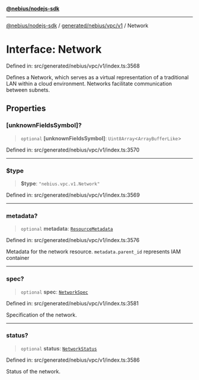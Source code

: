 [**@nebius/nodejs-sdk**](../../../../../README.md)

***

[@nebius/nodejs-sdk](../../../../../README.md) / [generated/nebius/vpc/v1](../README.md) / Network

# Interface: Network

Defined in: src/generated/nebius/vpc/v1/index.ts:3568

Defines a Network, which serves as a virtual representation of a traditional LAN
 within a cloud environment.
 Networks facilitate communication between subnets.

## Properties

### \[unknownFieldsSymbol\]?

> `optional` **\[unknownFieldsSymbol\]**: `Uint8Array`\<`ArrayBufferLike`\>

Defined in: src/generated/nebius/vpc/v1/index.ts:3570

***

### $type

> **$type**: `"nebius.vpc.v1.Network"`

Defined in: src/generated/nebius/vpc/v1/index.ts:3569

***

### metadata?

> `optional` **metadata**: [`ResourceMetadata`](../../../common/v1/interfaces/ResourceMetadata.md)

Defined in: src/generated/nebius/vpc/v1/index.ts:3576

Metadata for the network resource.
 `metadata.parent_id` represents IAM container

***

### spec?

> `optional` **spec**: [`NetworkSpec`](NetworkSpec.md)

Defined in: src/generated/nebius/vpc/v1/index.ts:3581

Specification of the network.

***

### status?

> `optional` **status**: [`NetworkStatus`](NetworkStatus.md)

Defined in: src/generated/nebius/vpc/v1/index.ts:3586

Status of the network.
